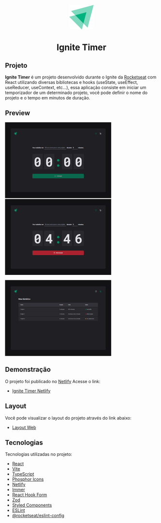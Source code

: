<div align="center">
    <img src="./src/assets/logo.svg" />
<h1 align="center">Ignite Timer</h1>
</div>

## Projeto
<strong>Ignite Timer</strong> é um projeto desenvolvido durante o Ignite da [Rocketseat](https://www.rocketseat.com.br/) com React utilizando diversas bibliotecas e hooks (useState, useEffect, useReducer, useContext, etc...), essa aplicação consiste em iniciar um temporizador de um determinado projeto, você pode definir o nome do projeto e o tempo em minutos de duração.

## Preview
<p align="left">
    <img src="./src/assets/previews/1.png" alt="Ignite Timer desktop preview 1" width="350">
    <img src="./src/assets/previews/2.png" alt="Ignite Timer desktop preview 1" width="350">
</p>
<p align="left">
    <img src="./src/assets/previews/3.png" alt="Ignite Timer desktop preview 1" width="350">
</p>

## Demonstração
O projeto foi publicado no [Netlify](https://www.netlify.com/) Acesse o link: 

 - [Ignite Timer Netlify](https://shiny-chaja-9e2153.netlify.app/)

## Layout
Você pode visualizar o layout do projeto através do link abaixo:

- [Layout Web](<https://www.figma.com/file/Q7HLAepIJ2dX7rLUL7RJWc/Ignite-Timer-(Community)?node-id=0%3A1>)

## Tecnologias
Tecnologias utilizadas no projeto:
- [React](https://reactjs.org)
- [Vite](https://vitejs.dev/)
- [TypeScript](https://www.typescriptlang.org/)
- [Phosphor Icons](https://phosphoricons.com/)
- [Netlify](https://www.netlify.com/)
- [Immer](https://immerjs.github.io/immer/)
- [React Hook Form](https://react-hook-form.com/)
- [Zod](https://zod.dev/)
- [Styled Components](https://styled-components.com/)
- [ESLint](https://eslint.org/)
- [@rocketseat/eslint-config](https://www.npmjs.com/package/@rocketseat/eslint-config)